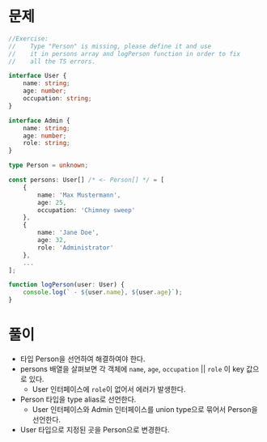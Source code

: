 # 문제

```ts
//Exercise:
//    Type "Person" is missing, please define it and use
//    it in persons array and logPerson function in order to fix
//    all the TS errors.

interface User {
    name: string;
    age: number;
    occupation: string;
}

interface Admin {
    name: string;
    age: number;
    role: string;
}

type Person = unknown;

const persons: User[] /* <- Person[] */ = [
    {
        name: 'Max Mustermann',
        age: 25,
        occupation: 'Chimney sweep'
    },
    {
        name: 'Jane Doe',
        age: 32,
        role: 'Administrator'
    },
    ...
];

function logPerson(user: User) {
    console.log(` - ${user.name}, ${user.age}`);
}
```

# 풀이

- 타입 Person을 선언하여 해결하여야 한다.
- persons 배열을 살펴보면 각 객체에 `name`, `age`, `occupation` || `role` 이 key 값으로 있다.
  - User 인터페이스에 `role`이 없어서 에러가 발생한다.
- Person 타입을 type alias로 선언한다.
  - User 인터페이스와 Admin 인터페이스를 union type으로 묶어서 Person을 선언한다.
- User 타입으로 지정된 곳을 Person으로 변경한다.
